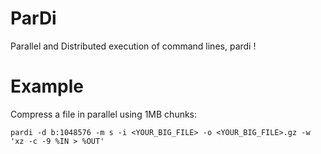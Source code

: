 # ParDi

Parallel and Distributed execution of command lines, pardi !

# Example

Compress a file in parallel using 1MB chunks:
```
pardi -d b:1048576 -m s -i <YOUR_BIG_FILE> -o <YOUR_BIG_FILE>.gz -w 'xz -c -9 %IN > %OUT'

```
